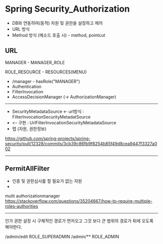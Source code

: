 # Spring Security_Authorization

- DB와 연동하여(동적) 자원 및 권한을 설정하고 제어
- URL 방식
- Method 방식 (메소드 호출 시) - method, pointcut


## URL


MANAGER - MANAGER_ROLE

ROLE_RESOURCE - RESOURCES(MENU)


- /manager - hasRole("MANAGER")
- Authentication
- FilterInvocation
- AccessDecisionManager (-> AuthorizationManager)


---
- SecurityMetadataSource <- url방식 : FilterInvocationSecurityMetadatSource
- <- 구현 : UrlFilterInvocationSecurityMetadataSource
- 맵 (자원, 권한정보)


https://github.com/spring-projects/spring-security/pull/12328/commits/3cb39c86fb9f8254b85f49d8cea9447f3327a002


---
## PermitAllFilter
- 인증 및 권한심사를 할 필요가 없는 자원
-


multi authorizationmanager
https://stackoverflow.com/questions/35204667/how-to-require-multiple-roles-authorities


---
인가 권한 설정 시 구체적인 경로가 먼저오고 그것 보다 큰 범위의 경로가 뒤에 오도록 해야한다.

/admin/edit    ROLE_SUPERADMIN
/admin/**       ROLE_ADMIN